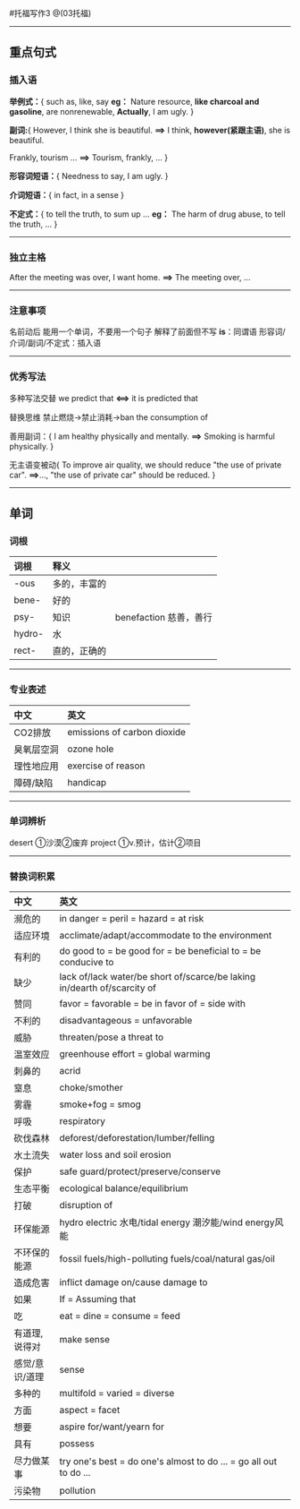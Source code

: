 #托福写作3
@(03托福)

------
## 重点句式
### 插入语
__举例式：__{
such as, like, say
__eg：__
Nature resource, __like charcoal and gasoline__, are nonrenewable,
__Actually__, I am ugly.
}

__副词:__{
However, I think she is beautiful.
__==>__ I think, __however(紧跟主语)__, she is beautiful.

Frankly, tourism ...
__==>__ Tourism, frankly, ...
}

__形容词短语：__{
Needness to say, I am ugly.
}

__介词短语：__{
in fact, in a sense
}

__不定式：__{
to tell the truth, to sum up ...
__eg：__
The harm of drug abuse, to tell the truth, ...
}

------
### 独立主格
After the meeting was over, I want home.
 __==>__ The meeting over, ...

------
### 注意事项
名前动后
能用一个单词，不要用一个句子
解释了前面但不写 __is__：同谓语
形容词/介词/副词/不定式：插入语

------
### 优秀写法
多种写法交替
we predict that __<==>__ it is predicted that

替换思维
禁止燃烧->禁止消耗->ban the consumption of

善用副词：{
I am healthy physically and mentally.
__==>__ Smoking is harmful physically.
}


无主语变被动{
To improve air quality, we should reduce "the use of private car".
__==>__..., "the use of private car" should be reduced.
}

------
## 单词
### 词根
|词根|释义||
|:--|:--|:--|
|-ous|多的，丰富的||
|bene- |好的||
|psy-| 知识 | benefaction 慈善，善行|
|hydro-| 水||
|rect-| 直的，正确的||


------
### 专业表述
|中文|英文|
|:--|:--|
|CO2排放 |emissions of carbon dioxide|
|臭氧层空洞| ozone hole|
|理性地应用| exercise of reason|
|障碍/缺陷 |handicap|

------
### 单词辨析
desert ①沙漠②废弃
project ①v.预计，估计②项目

------
### 替换词积累
|中文|英文|
|:--|:--|
|濒危的| in danger = peril = hazard = at risk|
|适应环境| acclimate/adapt/accommodate to the environment|
|有利的| do good to = be good for = be beneficial to = be conducive to|
|缺少| lack of/lack water/be short of/scarce/be laking in/dearth of/scarcity of|
|赞同| favor = favorable = be in favor of = side with|
|不利的| disadvantageous = unfavorable|
|威胁| threaten/pose a threat to|
|温室效应| greenhouse effort = global warming|
|刺鼻的| acrid|
|窒息| choke/smother|
|雾霾| smoke+fog = smog|
|呼吸| respiratory|
|砍伐森林| deforest/deforestation/lumber/felling|
|水土流失| water loss and soil erosion|
|保护| safe guard/protect/preserve/conserve|
|生态平衡 |ecological balance/equilibrium|
|打破| disruption of|
|环保能源| hydro electric 水电/tidal energy 潮汐能/wind energy风能|
|不环保的能源 |fossil fuels/high-polluting fuels/coal/natural gas/oil|
|造成危害| inflict damage on/cause damage to|
|如果 |If = Assuming that|
|吃 |eat = dine = consume = feed|
|有道理,说得对| make sense|
|感觉/意识/道理| sense|
|多种的 |multifold = varied = diverse|
|方面| aspect = facet|
|想要| aspire for/want/yearn for|
|具有| possess|
|尽力做某事 |try one's best = do one's almost to do ... = go all out to do ...|
|污染物| pollution|
